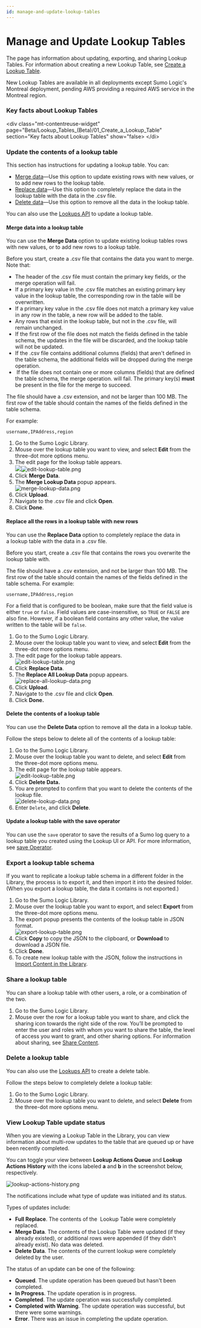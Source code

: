 ```yaml
---
id: manage-and-update-lookup-tables
---
```


# Manage and Update Lookup Tables

The page has information about updating, exporting, and sharing Lookup
Tables. For information about creating a new Lookup Table, see [Create a
Lookup Table](01_Create_a_Lookup_Table.md "Create a Lookup Table").

New Lookup Tables are available in all deployments except Sumo Logic's
Montreal deployment, pending AWS providing a required AWS service in the
Montreal region.

### Key facts about Lookup Tables
\<div class="mt-contentreuse-widget"
page="Beta/Lookup_Tables_(Beta)/01_Create_a_Lookup_Table"
section="Key facts about Lookup Tables" show="false\>
\</di\>

### Update the contents of a lookup table

This section has instructions for updating a lookup table. You can:

* [Merge
    data](./02_Manage_and_Update_Lookup_Tables.md "Manage and Update Lookup Tables")—Use
    this option to update existing rows with new values, or to add new
    rows to the lookup table. 
* [Replace
    data](./02_Manage_and_Update_Lookup_Tables.md "Manage and Update Lookup Tables")—Use
    this option to completely replace the data in the lookup table with
    the data in the .csv file. 
* [Delete
    data](./02_Manage_and_Update_Lookup_Tables.md "Manage and Update Lookup Tables")—Use
    this option to remove all the data in the lookup table. 

You can also use the [Lookups
API](https://api.sumologic.com/docs/#tag/lookupManagement "https://api.sumologic.com/docs/#tag/lookupManagement")
to update a lookup table. 

#### Merge data into a lookup table

You can use the **Merge Data** option to update existing lookup tables
rows with new values, or to add new rows to a lookup table. 

Before you start, create a .csv file that contains the data you want to
merge. Note that:

* The header of the .csv file must contain the primary key fields, or
    the merge operation will fail. 
* If a primary key value in the .csv file matches an existing primary
    key value in the lookup table, the corresponding row in the table
    will be overwritten.
* If a primary key value in the .csv file does not match a primary key
    value in any row in the table, a new row will be added to the table.
* Any rows that exist in the lookup table, but not in the .csv file,
    will remain unchanged.
* If the first row of the file does not match the fields defined in
    the table schema, the updates in the file will be discarded, and the
    lookup table will not be updated.
* If the .csv file contains additional columns (fields) that
    aren't defined in the table schema, the additional fields will be
    dropped during the merge operation. 
*  If the file does not contain one or more columns (fields) that are
    defined the table schema, the merge operation. will fail. The
    primary key(s) **must** be present in the file for the merge to
    succeed. 

The file should have a .csv extension, and not be larger than 100 MB.
The first row of the table should contain the names of the fields
defined in the table schema. 

For example:

`username,IPAddress,region`

1.  Go to the Sumo Logic Library.
2.  Mouse over the lookup table you want to view, and select **Edit**
    from the three-dot more options menu.
3.  The edit page for the lookup table appears.  
    ![](/)![edit-lookup-table.png](../static/img/Lookup_Tables/02_Manage_and_Update_Lookup_Tables/../01_Create_a_Lookup_Table/edit-lookup-table.png)
4.  Click **Merge Data**.
5.  The **Merge Lookup Data** popup appears.  
    ![merge-lookup-data.png](../static/img/Lookup_Tables/02_Manage_and_Update_Lookup_Tables/../01_Create_a_Lookup_Table/merge-lookup-data.png)
6.  Click **Upload**.
7.  Navigate to the .csv file and click **Open**.
8.  Click **Done**.

#### Replace all the rows in a lookup table with new rows

You can use the **Replace Data** option to completely replace the data
in a lookup table with the data in a .csv file.

Before you start, create a .csv file that contains the rows you
overwrite the lookup table with.  

The file should have a .csv extension, and not be larger than 100 MB.
The first row of the table should contain the names of the fields
defined in the table schema. For example:

`username,IPAddress,region`

For a field that is configured to be boolean, make sure that the field
value is either `true` or `false`. Field values are case-insensitive, so
`TRUE` or `FALSE` are also fine. However, if a boolean field contains
any other value, the value written to the table will be `false`.

1.  Go to the Sumo Logic Library.
2.  Mouse over the lookup table you want to view, and select **Edit**
    from the three-dot more options menu.
3.  The edit page for the lookup table appears.  
    ![edit-lookup-table.png](../static/img/Lookup_Tables/02_Manage_and_Update_Lookup_Tables/../01_Create_a_Lookup_Table/edit-lookup-table.png)
4.  Click **Replace Data**.
5.  The **Replace All Lookup Data** popup appears.  
    ![replace-all-lookup-data.png](../static/img/Lookup_Tables/02_Manage_and_Update_Lookup_Tables/../01_Create_a_Lookup_Table/replace-all-lookup-data.png)
6.  Click **Upload**.
7.  Navigate to the .csv file and click **Open**.
8.  Click **Done.**

#### Delete the contents of a lookup table

You can use the **Delete Data** option to remove all the data in a
lookup table.

Follow the steps below to delete all of the contents of a lookup table:

1.  Go to the Sumo Logic Library.
2.  Mouse over the lookup table you want to delete, and select
    **Edit** from the three-dot more options menu.
3.  The edit page for the lookup table appears.  
    ![edit-lookup-table.png](../static/img/Lookup_Tables/02_Manage_and_Update_Lookup_Tables/../01_Create_a_Lookup_Table/edit-lookup-table.png)
4.  Click **Delete Data.**
5.  You are prompted to confirm that you want to delete the contents of
    the lookup file.  
    ![delete-lookup-data.png](../static/img/Lookup_Tables/02_Manage_and_Update_Lookup_Tables/../01_Create_a_Lookup_Table/delete-lookup-data.png)
6.  Enter `Delete`, and click **Delete**.

#### Update a lookup table with the save operator

You can use the `save` operator to save the results of a Sumo log query
to a lookup table you created using the Lookup UI or API. For more
information, see [save
Operator](../Search-Query-Language/Search-Operators/save.md "save operator").

### Export a lookup table schema

If you want to replicate a lookup table schema in a different folder in
the Library, the process is to export it, and then import it into the
desired folder. (When you export a lookup table, the data it contains is
not exported.) 

1.  Go to the Sumo Logic Library.
2.  Mouse over the lookup table you want to export, and select
    **Export** from the three-dot more options menu.
3.  The export popup presents the contents of the lookup table in JSON
    format.  
    ![export-lookup-table.png](../static/img/Lookup_Tables/02_Manage_and_Update_Lookup_Tables/../01_Create_a_Lookup_Table/export-lookup-table.png)
4.  Click **Copy** to copy the JSON to the clipboard, or **Download** to
    download a JSON file.
5.  Click **Done**. 
6.  To create new lookup table with the JSON, follow the instructions in
    [Import Content in the
    Library](../../01Start-Here/Library/Export-and-Import-Content-in-the-Library.md "Export and Import Content in the Library").

### Share a lookup table

You can share a lookup table with other users, a role, or a combination
of the two. 

1.  Go to the Sumo Logic Library.
2.  Mouse over the row for a lookup table you want to share, and click
    the sharing icon towards the right side of the row. You’ll be
    prompted to enter the user and roles with whom you want to share the
    table, the level of access you want to grant, and other sharing
    options. For information about sharing, see [Share
    Content](../../Manage/Content_Sharing/Share-Content.md "Share Content").

### Delete a lookup table

You can also use the [Lookups
API](https://api.sumologic.com/docs/#tag/lookupManagement "https://api.sumologic.com/docs/#tag/lookupManagement")
to create a delete table. 

Follow the steps below to completely delete a lookup table:

1.  Go to the Sumo Logic Library.
2.  Mouse over the lookup table you want to delete, and select
    **Delete** from the three-dot more options menu.

### View Lookup Table update status

When you are viewing a Lookup Table in the Library, you can view
information about multi-row updates to the table that are queued up or
have been recently completed.   
  
You can toggle your view between **Lookup Actions Queue** and **Lookup
Actions History** with the icons labeled **a** and **b** in the
screenshot below, respectively.

![lookup-actions-history.png](../static/img/Lookup_Tables/02_Manage_and_Update_Lookup_Tables/lookup-actions-history.png)

The notifications include what type of update was initiated and its
status.

Types of updates include: 

* **Full Replace**. The contents of the  Lookup Table were completely
    replaced. 
* **Merge Data**. The contents of the Lookup Table were updated (if
    they already existed), or additional rows were appended (if they
    didn't already exist). No data was deleted.
* **Delete Data**. The contents of the current lookup were completely
    deleted by the user.

The status of an update can be one of the following:

* **Queued**. The update operation has been queued but hasn't been
    completed. 
* **In Progress**. The update operation is in progress.  
* **Completed**. The update operation was successfully completed.
* **Completed with Warning**. The update operation was successful, but
    there were some warnings.  
* **Error**. There was an issue in completing the update operation. 
